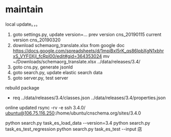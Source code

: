
# maintain

local update。，。
1. goto settings.py, update version=...
  prev version cns_20190115
  current version cns_20190320
2. download schemaorg_translate.xlsx from google doc  
    https://docs.google.com/spreadsheets/d/1mpiBxI5rK_qs86IpbXgN1xbhrxS_VYF0XjI_fcRpl00/edit#gid=364353024
    mv ~/Downloads/schemaorg_translate.xlsx  ../data/releases/3.4/
3. goto cns.py, generate jsonld
4. goto search.py, update elastic search data
5. goto server.py, test server

rebuild  package
* req
   ../data/releases/3.4/classes.json
   ../data/releases/3.4/properties.json

online updated
rsync -rv -e ssh 3.4.0/ ubuntu@106.75.116.250:/home/ubuntu/cnschema.org/sites/3.4.0


python search.py task_es_load_data --version=3.4
python search.py task_es_test_regression
python search.py task_es_test --input 店
